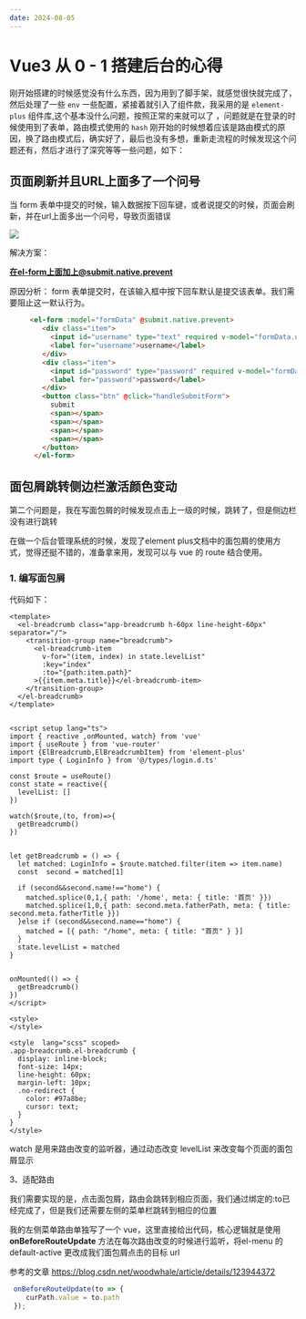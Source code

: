 ```yaml
---
date: 2024-08-05
---
```


# Vue3 从 0 - 1 搭建后台的心得

刚开始搭建的时候感觉没有什么东西，因为用到了脚手架，就感觉很快就完成了，然后处理了一些 `env` 一些配置，紧接着就引入了组件款，我采用的是 `element-plus` 组件库,这个基本没什么问题，按照正常的来就可以了 ，问题就是在登录的时候使用到了表单，路由模式使用的 `hash` 刚开始的时候想着应该是路由模式的原因，换了路由模式后，确实好了，最后也没有多想，重新走流程的时候发现这个问题还有，然后才进行了深究等等一些问题，如下：

## 页面刷新并且URL上面多了一个问号

当 form 表单中提交的时候，输入数据按下回车键，或者说提交的时候，页面会刷新，并在url上面多出一个问号，导致页面错误

<img src="/public/2024-08-05_16-06-48.png" />

解决方案：

**<span class="c-red">在el-form上面加上@submit.native.prevent</span>**

原因分析： form 表单提交时，在该输入框中按下回车默认是提交该表单。我们需要阻止这一默认行为。

```html
     <el-form :model="formData" @submit.native.prevent>
        <div class="item">
          <input id="username" type="text" required v-model="formData.username" />
          <label for="username">username</label>
        </div>
        <div class="item">
          <input id="password" type="password" required v-model="formData.password" />
          <label for="password">password</label>
        </div>
        <button class="btn" @click="handleSubmitForm">
          submit
          <span></span>
          <span></span>
          <span></span>
          <span></span>
        </button>
      </el-form>
```

## 面包屑跳转侧边栏激活颜色变动

第二个问题是，我在写面包屑的时候发现点击上一级的时候，跳转了，但是侧边栏没有进行跳转

在做一个后台管理系统的时候，发现了element plus文档中的面包屑的使用方式，觉得还挺不错的，准备拿来用，发现可以与 vue 的 route 结合使用。

### 1. 编写面包屑

代码如下：

```vue
<template>
  <el-breadcrumb class="app-breadcrumb h-60px line-height-60px" separator="/">
    <transition-group name="breadcrumb">
      <el-breadcrumb-item
        v-for="(item, index) in state.levelList"
        :key="index"
        :to="{path:item.path}"
      >{{item.meta.title}}</el-breadcrumb-item>
    </transition-group>
  </el-breadcrumb>
</template>


<script setup lang="ts">
import { reactive ,onMounted, watch} from 'vue'
import { useRoute } from 'vue-router'
import {ElBreadcrumb,ElBreadcrumbItem} from 'element-plus'
import type { LoginInfo } from '@/types/login.d.ts'

const $route = useRoute()
const state = reactive({
  levelList: []
})

watch($route,(to, from)=>{
  getBreadcrumb()
})


let getBreadcrumb = () => {
  let matched: LoginInfo = $route.matched.filter(item => item.name)
  const  second = matched[1]

  if (second&&second.name!=="home") {
    matched.splice(0,1,{ path: '/home', meta: { title: '首页' }})
    matched.splice(1,0,{ path: second.meta.fatherPath, meta: { title: second.meta.fatherTitle }})
  }else if (second&&second.name=="home") {
    matched = [{ path: "/home", meta: { title: "首页" } }]
  }
  state.levelList = matched
}


onMounted(() => {
  getBreadcrumb()
})
</script>

<style>
</style>

<style  lang="scss" scoped>
.app-breadcrumb.el-breadcrumb {
  display: inline-block;
  font-size: 14px;
  line-height: 60px;
  margin-left: 10px;
  .no-redirect {
    color: #97a8be;
    cursor: text;
  }
}
</style>

```

watch 是用来路由改变的监听器，通过动态改变 levelList 来改变每个页面的面包屑显示

3、适配路由

我们需要实现的是，点击面包屑，路由会跳转到相应页面，我们通过绑定的:to已经完成了，但是我们还需要左侧的菜单栏跳转到相应的位置

我的左侧菜单路由单独写了一个 vue，这里直接给出代码，核心逻辑就是使用 **<span class="c-red"> onBeforeRouteUpdate</span>** 方法在每次路由改变的时候进行监听，将el-menu 的 default-active 更改成我们面包屑点击的目标 url

参考的文章 <https://blog.csdn.net/woodwhale/article/details/123944372>

```js
 onBeforeRouteUpdate(to => {
    curPath.value = to.path
 });
```
